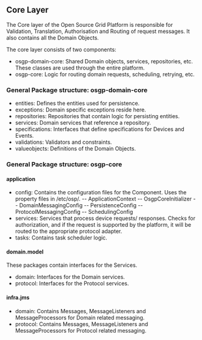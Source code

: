 ## Core Layer

The Core layer of the Open Source Grid Platform is responsible for Validation, Translation, Authorisation and Routing of request messages. It also contains all the Domain Objects.

The core layer consists of two components:

- osgp-domain-core: Shared Domain objects, services, repositories, etc. These classes are used through the entire platform.
- osgp-core: Logic for routing domain requests, scheduling, retrying, etc.

### General Package structure: osgp-domain-core

- entities: Defines the entities used for persistence.
- exceptions: Domain specific exceptions reside here.
- repositories: Repositories that contain logic for persisting entities.
- services: Domain services that reference a repository.
- specifications: Interfaces that define specifications for Devices and Events.
- validations: Validators and constraints.
- valueobjects: Definitions of the Domain Objects.

### General Package structure: osgp-core

#### application
- config: Contains the configuration files for the Component. Uses the property files in /etc/osp/.
-- ApplicationContext
-- OsgpCoreInitializer
-- DomainMessagingConfig
-- PersistenceConfig
-- ProtocolMessagingConfig
-- SchedulingConfig
- services: Services that process device requests/ responses. Checks for authorization, and if the request is supported by the platform, it will be routed to the appropriate protocol adapter.
- tasks: Contains task scheduler logic.

#### domain.model
These packages contain interfaces for the Services.
- domain: Interfaces for the Domain services.
- protocol: Interfaces for the Protocol services.

#### infra.jms
- domain: Contains Messages, MessageListeners and MessageProcessors for Domain related messaging.
- protocol: Contains Messages, MessageListeners and MessageProcessors for Protocol related messaging.
